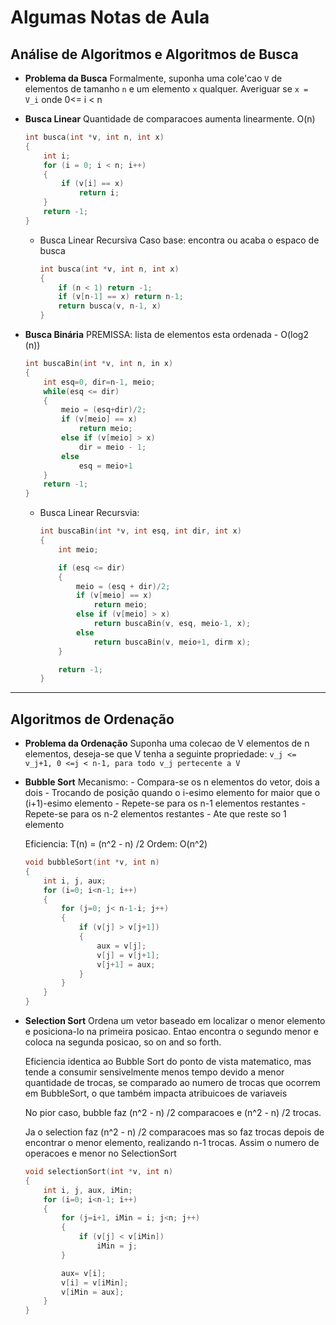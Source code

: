 # Algumas Notas de Aula

## Análise de Algoritmos e Algoritmos de Busca

- **Problema da Busca**
    Formalmente, suponha uma cole'cao ```V``` de elementos de tamanho ```n``` e um elemento ```x``` qualquer. Averiguar se ```x = V_i``` onde 0<= i < n

- **Busca Linear**
    Quantidade de comparacoes aumenta linearmente. O(n)
    ```c
    int busca(int *v, int n, int x)
    {
        int i;
        for (i = 0; i < n; i++)
        {
            if (v[i] == x)
                return i;
        }
        return -1;
    }
    ```
    - Busca Linear Recursiva
        Caso base: encontra ou acaba o espaco de busca
        ```c
        int busca(int *v, int n, int x)
        {
            if (n < 1) return -1;
            if (v[n-1] == x) return n-1;
            return busca(v, n-1, x)
        }
        ```
- **Busca Binária**
    PREMISSA: lista de elementos esta ordenada - O(log2 (n))
    ```c
    int buscaBin(int *v, int n, in x)
    {
        int esq=0, dir=n-1, meio;
        while(esq <= dir)
        {
            meio = (esq+dir)/2;
            if (v[meio] == x)
                return meio;
            else if (v[meio] > x)
                dir = meio - 1;
            else
                esq = meio+1
        }
        return -1;
    }
    ```
    - Busca Linear Recursvia:
        ```c
        int buscaBin(int *v, int esq, int dir, int x)
        {
            int meio;

            if (esq <= dir)
            {
                meio = (esq + dir)/2;
                if (v[meio] == x)
                    return meio;
                else if (v[meio] > x)
                    return buscaBin(v, esq, meio-1, x);
                else
                    return buscaBin(v, meio+1, dirm x);
            }

            return -1;
        }
        ```
---

## Algoritmos de Ordenação

- **Problema da Ordenação**
    Suponha uma colecao de V elementos de n elementos, deseja-se que V tenha a seguinte propriedade:
    ```v_j <= v_j+1, 0 <=j < n-1, para todo v_j pertecente a V```

- **Bubble Sort**
    Mecanismo:
        - Compara-se os n elementos do vetor, dois a dois
        - Trocando de posição quando o i-esimo elemento for maior que o (i+1)-esimo elemento
        - Repete-se para os n-1 elementos restantes
        - Repete-se para os n-2 elementos restantes
        - Ate que reste so 1 elemento 
    
    Eficiencia:
        T(n) = (n^2 - n) /2
        Ordem: O(n^2)
    
    ```c
    void bubbleSort(int *v, int n)
    {
        int i, j, aux;
        for (i=0; i<n-1; i++)
        {
            for (j=0; j< n-1-i; j++)
            {
                if (v[j] > v[j+1])
                {
                    aux = v[j];
                    v[j] = v[j+1];
                    v[j+1] = aux;
                }
            }
        }
    }
    ```

- **Selection Sort**
    Ordena um vetor baseado em localizar o menor elemento e posiciona-lo na primeira posicao.
    Entao encontra o segundo menor e coloca na segunda posicao, so on and so forth.

    Eficiencia identica ao Bubble Sort do ponto de vista matematico, mas tende a consumir sensivelmente menos tempo devido a menor quantidade de trocas, se comparado ao numero de trocas que ocorrem em BubbleSort, o que também impacta atribuicoes de variaveis

    No pior caso, bubble faz (n^2 - n) /2 comparacoes e (n^2 - n) /2 trocas.

    Ja o selection faz (n^2 - n) /2 comparacoes mas so faz trocas depois de encontrar o menor elemento, realizando n-1 trocas. Assim o numero de operacoes e menor no SelectionSort

    ```c
    void selectionSort(int *v, int n)
    {
        int i, j, aux, iMin;
        for (i=0; i<n-1; i++)
        {
            for (j=i+1, iMin = i; j<n; j++)
            {
                if (v[j] < v[iMin])
                    iMin = j;
            }

            aux= v[i];
            v[i] = v[iMin];
            v[iMin = aux];
        }
    }
    ```

